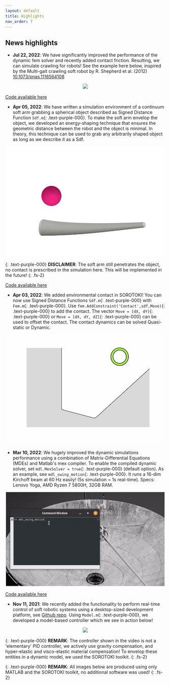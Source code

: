 ```yaml
---
layout: default
title: Highlights
nav_order: 7
---
```


## News highlights
- **Jul 22, 2022**: We have significantly improved the performance of the dynamic fem solver and recently added contact friction. Resulting, we can simulate crawling for robots! See the example here below, inspired by the Multi-gait crawling soft robot by R. Shepherd et al. (2012) [10.1073/pnas.1116564108](https://doi.org/10.1073/pnas.1116564108)

<div align="center"> <img src="./documentation/img/fem_crawler.gif" width="500"> </div>

<a href="https://github.com/BJCaasenbrood/SorotokiCode/blob/master/scripts/fem/2D/dynamic/fem_crawler.m"> Code available here</a>

- **Apr 05, 2022**: We have written a simulation environment of a continuum soft arm grabbing a spherical object described as Signed Distance Function `Sdf.m`{: .text-purple-000}. To make the soft arm envelop the object, we developed an energy-shaping technique that ensures the geometric distance between the robot and the object is minimal. In theory, this technique can be used to grab any arbitrarily shaped object as long as we describe it as a Sdf.

<div align="center"> <img src="./documentation/img/mdl_energycontrol_sdfshape.gif" width="500"> </div>

{: .text-purple-000}
**DISCLAIMER**: The soft arm still penetrates the object, no contact is prescribed in the simulation here. This will be implemented in the future!
{: .fs-2}

<a href="https://github.com/BJCaasenbrood/SorotokiCode/blob/master/scripts/mdl/mdl_swing_motion.m"> Code available here</a>

- **Apr 03, 2022**: We added environmental contact in SOROTOKI! You can now use Signed Distance Functions `Sdf.m`{: .text-purple-000} with `Fem.m`{: .text-purple-000}. Use `fem.AddConstraint('Contact',sdf,Move)`{: .text-purple-000} to add the contact. The vector `Move = [dX, dY]`{: .text-purple-000} or `Move = [dX, dY, dZ]`{: .text-purple-000} can be used to offset the contact. The contact dynamics can be solved Quasi-static or Dynamic.

<div align="center"> <img src="./documentation/img/fem_bouncing_ball.gif" width="500"> </div>

- **Mar 10, 2022**: We hugely improved the dynamic simulations performance using a combination of Matrix-Differential Equations (MDEs) and Matlab's mex compiler. To enable the compiled dynamic solver, set `mdl.MexSolver = true`{: .text-purple-000} (default option). As an example, see `mdl_swing_motion`{: .text-purple-000}. It runs a 16-dim Kirchoff beam at 60 Hz easily! (5s simulation = 1s real-time).
Specs: Lenovo Yoga, AMD Ryzen 7 5800H, 32GB RAM.

<div align="center"> <img src="./documentation/img/mdl_fast_simu.gif" width="500"> </div>

<a href="https://github.com/BJCaasenbrood/SorotokiCode/blob/master/scripts/mdl/mdl_swing_motion.m"> Code available here</a>

- **Nov 11, 2021**: We recently added the functionality to perform real-time control of
soft robotic systems using a desktop-sized development platform, see [Github repo](https://github.com/chukhanhhoang/SoftRoboticSetupFesto). Using `Model.m`{: .text-purple-000}, we developed a model-based controller which we see in action below!

<div align="center"> <img src="./documentation/img/bdog_closed_loop_control.gif" width="500"> </div>

{: .text-purple-000}
**REMARK**: The controller shown in the video is not a 'elementary' PID controller, we actively use gravity compensation, and hyper-elastic and visco-elastic material compensation! To envelop these entities in a dynamic model, we used the SOROTOKI toolkit.
{: .fs-2}

{: .text-purple-000}
**REMARK**: All images below are produced using only MATLAB and the SOROTOKI toolkit, no additional software was used!
{: .fs-2}
